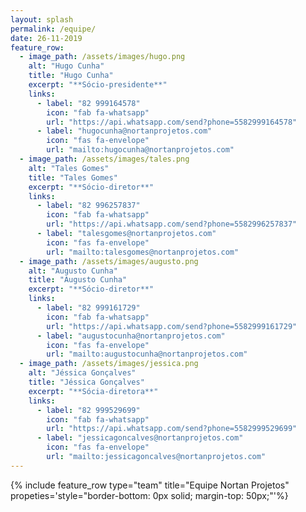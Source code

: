 ```yaml
---
layout: splash
permalink: /equipe/
date: 26-11-2019
feature_row:
  - image_path: /assets/images/hugo.png
    alt: "Hugo Cunha"
    title: "Hugo Cunha"
    excerpt: "**Sócio-presidente**"
    links:
      - label: "82 999164578"
        icon: "fab fa-whatsapp"
        url: "https://api.whatsapp.com/send?phone=5582999164578"
      - label: "hugocunha@nortanprojetos.com"
        icon: "fas fa-envelope"
        url: "mailto:hugocunha@nortanprojetos.com"
  - image_path: /assets/images/tales.png
    alt: "Tales Gomes"
    title: "Tales Gomes"
    excerpt: "**Sócio-diretor**"
    links:
      - label: "82 996257837"
        icon: "fab fa-whatsapp"
        url: "https://api.whatsapp.com/send?phone=5582996257837"
      - label: "talesgomes@nortanprojetos.com"
        icon: "fas fa-envelope"
        url: "mailto:talesgomes@nortanprojetos.com"
  - image_path: /assets/images/augusto.png
    alt: "Augusto Cunha"
    title: "Augusto Cunha"
    excerpt: "**Sócio-diretor**"
    links:
      - label: "82 999161729"
        icon: "fab fa-whatsapp"
        url: "https://api.whatsapp.com/send?phone=5582999161729"
      - label: "augustocunha@nortanprojetos.com"
        icon: "fas fa-envelope"
        url: "mailto:augustocunha@nortanprojetos.com"
  - image_path: /assets/images/jessica.png
    alt: "Jéssica Gonçalves"
    title: "Jéssica Gonçalves"
    excerpt: "**Sócia-diretora**"
    links:
      - label: "82 999529699"
        icon: "fab fa-whatsapp"
        url: "https://api.whatsapp.com/send?phone=5582999529699"
      - label: "jessicagoncalves@nortanprojetos.com"
        icon: "fas fa-envelope"
        url: "mailto:jessicagoncalves@nortanprojetos.com"
---
```


{% include feature_row type="team" title="Equipe Nortan Projetos" propeties='style="border-bottom: 0px solid; margin-top: 50px;"'%}
